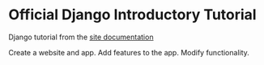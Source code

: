 # Official Django Introductory Tutorial
Django tutorial from the [site documentation](https://docs.djangoproject.com/en/3.1/intro/tutorial01/)

Create a website and app. Add features to the app. Modify functionality. 


